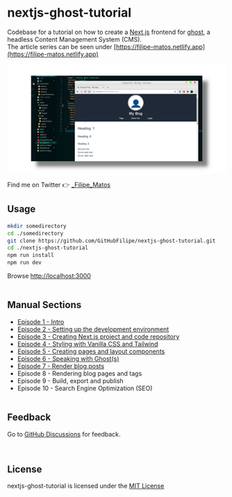 # nextjs-ghost-tutorial
Codebase for a tutorial on how to create a [Next.js](https://nextjs.org/) frontend for [ghost](https://ghost.org/), a headless Content Management System (CMS).<br/>
The article series can be seen under [https://filipe-matos.netlify.app](https://filipe-matos.netlify.app)


![](./public/github_socialpreview_nextjs-ghost-tutorial_1.png)

Find me on Twitter 👉️ [_Filipe_Matos](https://twitter.com/_Filipe_Matos)


## Usage

```bash
mkdir somedirectory
cd ./somedirectory
git clone https://github.com/GitHubFilipe/nextjs-ghost-tutorial.git
cd ./nextjs-ghost-tutorial
npm run install
npm run dev
```

Browse [http://localhost:3000](http://localhost:3000) 
<br/><br/>

## Manual Sections

* [Episode 1 - Intro](https://filipe-matos.netlify.app/posts/nextjs-ghost-1-intro)
* [Episode 2 - Setting up the development environment](https://filipe-matos.netlify.app/posts/nextjs-ghost-2-setup-dev-env)
* [Episode 3 - Creating Next.js project and code repository](https://filipe-matos.netlify.app/posts/nextjs-ghost-3-create-nextjs-project)
* [Episode 4 - Styling with Vanilla CSS and Tailwind](https://filipe-matos.netlify.app/posts/nextjs-ghost-4-style-with-css-and-tailwind)
* [Episode 5 - Creating pages and layout components](https://filipe-matos.netlify.app/posts/nextjs-ghost-5-routing-and-layout-components)
* [Episode 6 - Speaking with Ghost(s)](https://filipe-matos.netlify.app/posts/nextjs-ghost-6-speaking-with-ghost)
* [Episode 7 - Render blog posts](https://filipe-matos.netlify.app/posts/nextjs-ghost-7-render-blog-posts)
* Episode 8 - Rendering blog pages and tags
* Episode 9 - Build, export and publish
* Episode 10 - Search Engine Optimization (SEO)
<br/><br/>

## Feedback

Go to [GitHub Discussions](https://github.com/GitHubFilipe/nextjs-ghost-tutorial/discussions) for feedback.


<br/>

## License
nextjs-ghost-tutorial is licensed under the [MIT License](LICENSE)